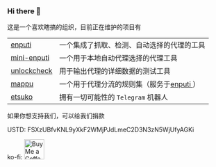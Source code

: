 ### Hi there 👋

这是一个喜欢瞎搞的组织，目前正在维护的项目有

|                                                     |                                                              |
| --------------------------------------------------- | ------------------------------------------------------------ |
| [enputi ](https://github.com/darabuchi/enputi)      | 一个集成了抓取、检测、自动选择的代理的工具                   |
| [mini-enputi ](https://github.com/darabuchi/enputi) | 一个用于本地自动代理选择的代理工具                           |
| [unlockcheck ](https://github.com/darabuchi/enputi) | 用于输出代理的详细数据的测试工具                             |
| [mappu ](https://github.com/darabuchi/mappu)        | 一个用于代理分流的规则集（服务于[enputi ](https://github.com/darabuchi/enputi)） |
| [etsuko](https://github.com/darabuchi/etsuko)       | 拥有一切可能性的 `Telegram` 机器人                           |



如果你想支持我们，可以给我们捐款

USTD: FSXzUBfvKNL9yXkF2WMjPJdLmeC2D3N3zN5WjUfyAGKi

ko-fi: <a href='https://ko-fi.com/darabuchi' target='_blank'><img height='35' style='border:0px;height:46px;' src='https://az743702.vo.msecnd.net/cdn/kofi3.png?v=0' border='0' alt='Buy Me a Coffee at ko-fi.com' />
